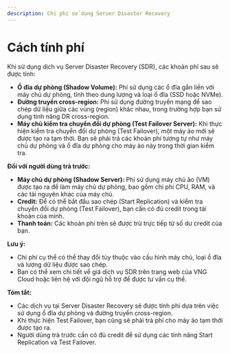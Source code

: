 ```yaml
---
description: Chi phí sử dụng Server Disaster Recovery
---
```


# Cách tính phí

Khi sử dụng dịch vụ Server Disaster Recovery (SDR), các khoản phí sau sẽ được tính:

* **Ổ đĩa dự phòng (Shadow Volume):** Phí sử dụng các ổ đĩa gắn liền với máy chủ dự phòng, tính theo dung lượng và loại ổ đĩa (SSD hoặc NVMe).
* **Đường truyền cross-region:** Phí sử dụng đường truyền mạng để sao chép dữ liệu giữa các vùng (region) khác nhau, trong trường hợp bạn sử dụng tính năng DR cross-region.
* **Máy chủ kiểm tra chuyển đổi dự phòng (Test Failover Server):** Khi thực hiện kiểm tra chuyển đổi dự phòng (Test Failover), một máy ảo mới sẽ được tạo ra tạm thời. Bạn sẽ phải trả các khoản phí tương tự như máy chủ dự phòng và ổ đĩa dự phòng cho máy ảo này trong thời gian kiểm tra.

**Đối với người dùng trả trước:**

* **Máy chủ dự phòng (Shadow Server):** Phí sử dụng máy chủ ảo (VM) được tạo ra để làm máy chủ dự phòng, bao gồm chi phí CPU, RAM, và các tài nguyên khác của máy chủ.
* **Credit:** Để có thể bắt đầu sao chép (Start Replication) và kiểm tra chuyển đổi dự phòng (Test Failover), bạn cần có đủ credit trong tài khoản của mình.
* **Thanh toán:** Các khoản phí trên sẽ được trừ trực tiếp từ số dư credit của bạn.

**Lưu ý:**

* Chi phí cụ thể có thể thay đổi tùy thuộc vào cấu hình máy chủ, loại ổ đĩa và lượng dữ liệu được sao chép.
* Bạn có thể xem chi tiết về giá dịch vụ SDR trên trang web của VNG Cloud hoặc liên hệ với đội ngũ hỗ trợ để được tư vấn cụ thể.

**Tóm tắt:**

* Các dịch vụ tại Server Disaster Recovery sẽ được tính phí dựa trên việc sử dụng ổ đĩa dự phòng và đường truyền cross-region.
* Khi thực hiện Test Failover, bạn cũng sẽ phải trả phí cho máy ảo tạm thời được tạo ra.
* Người dùng trả trước cần có đủ credit để sử dụng các tính năng Start Replication và Test Failover.
